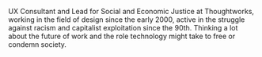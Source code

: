 UX Consultant and Lead for Social and Economic Justice at Thoughtworks, working in the field of design since the early 2000, active in the struggle against racism and capitalist exploitation since the 90th. Thinking a lot about the future of work and the role technology might take to free or condemn society. 